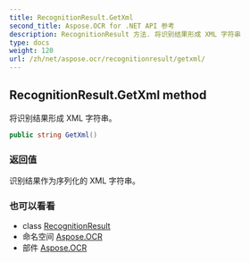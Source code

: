 ```yaml
---
title: RecognitionResult.GetXml
second_title: Aspose.OCR for .NET API 参考
description: RecognitionResult 方法. 将识别结果形成 XML 字符串
type: docs
weight: 120
url: /zh/net/aspose.ocr/recognitionresult/getxml/
---
```

## RecognitionResult.GetXml method

将识别结果形成 XML 字符串。

```csharp
public string GetXml()
```

### 返回值

识别结果作为序列化的 XML 字符串。

### 也可以看看

* class [RecognitionResult](../)
* 命名空间 [Aspose.OCR](../../recognitionresult/)
* 部件 [Aspose.OCR](../../../)


